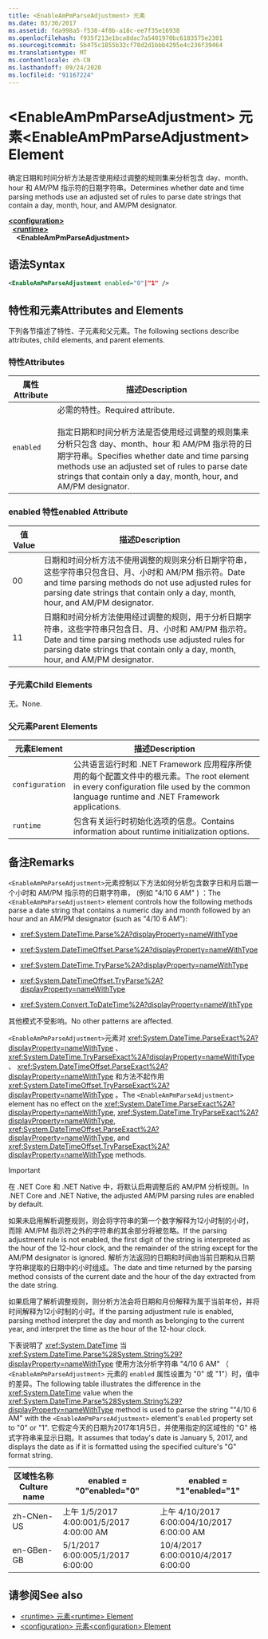 ```yaml
---
title: <EnableAmPmParseAdjustment> 元素
ms.date: 03/30/2017
ms.assetid: fda998a5-f538-4f8b-a18c-ee7f35e16938
ms.openlocfilehash: f935f213e1bca8dac7a5401970bc6183575e2301
ms.sourcegitcommit: 5b475c1855b32cf78d2d1bbb4295e4c236f39464
ms.translationtype: MT
ms.contentlocale: zh-CN
ms.lasthandoff: 09/24/2020
ms.locfileid: "91167224"
---
```

# <a name="enableampmparseadjustment-element"></a><span data-ttu-id="9fc53-102">\<EnableAmPmParseAdjustment> 元素</span><span class="sxs-lookup"><span data-stu-id="9fc53-102">\<EnableAmPmParseAdjustment> Element</span></span>

<span data-ttu-id="9fc53-103">确定日期和时间分析方法是否使用经过调整的规则集来分析包含 day、month、hour 和 AM/PM 指示符的日期字符串。</span><span class="sxs-lookup"><span data-stu-id="9fc53-103">Determines whether date and time parsing methods use an adjusted set of rules to parse date strings that contain a day, month, hour, and AM/PM designator.</span></span>  
  
[**\<configuration>**](../configuration-element.md)\
&nbsp;&nbsp;[**\<runtime>**](runtime-element.md)\
&nbsp;&nbsp;&nbsp;&nbsp;**\<EnableAmPmParseAdjustment>**  
  
## <a name="syntax"></a><span data-ttu-id="9fc53-104">语法</span><span class="sxs-lookup"><span data-stu-id="9fc53-104">Syntax</span></span>  
  
```xml  
<EnableAmPmParseAdjustment enabled="0"|"1" />  
```  
  
## <a name="attributes-and-elements"></a><span data-ttu-id="9fc53-105">特性和元素</span><span class="sxs-lookup"><span data-stu-id="9fc53-105">Attributes and Elements</span></span>  

 <span data-ttu-id="9fc53-106">下列各节描述了特性、子元素和父元素。</span><span class="sxs-lookup"><span data-stu-id="9fc53-106">The following sections describe attributes, child elements, and parent elements.</span></span>  
  
### <a name="attributes"></a><span data-ttu-id="9fc53-107">特性</span><span class="sxs-lookup"><span data-stu-id="9fc53-107">Attributes</span></span>  
  
|<span data-ttu-id="9fc53-108">属性</span><span class="sxs-lookup"><span data-stu-id="9fc53-108">Attribute</span></span>|<span data-ttu-id="9fc53-109">描述</span><span class="sxs-lookup"><span data-stu-id="9fc53-109">Description</span></span>|  
|---------------|-----------------|  
|`enabled`|<span data-ttu-id="9fc53-110">必需的特性。</span><span class="sxs-lookup"><span data-stu-id="9fc53-110">Required attribute.</span></span><br /><br /> <span data-ttu-id="9fc53-111">指定日期和时间分析方法是否使用经过调整的规则集来分析只包含 day、month、hour 和 AM/PM 指示符的日期字符串。</span><span class="sxs-lookup"><span data-stu-id="9fc53-111">Specifies whether date and time parsing methods use an adjusted set of rules to parse date strings that contain only a day, month, hour, and AM/PM designator.</span></span>|  
  
### <a name="enabled-attribute"></a><span data-ttu-id="9fc53-112">enabled 特性</span><span class="sxs-lookup"><span data-stu-id="9fc53-112">enabled Attribute</span></span>  
  
|<span data-ttu-id="9fc53-113">值</span><span class="sxs-lookup"><span data-stu-id="9fc53-113">Value</span></span>|<span data-ttu-id="9fc53-114">描述</span><span class="sxs-lookup"><span data-stu-id="9fc53-114">Description</span></span>|  
|-----------|-----------------|  
|<span data-ttu-id="9fc53-115">0</span><span class="sxs-lookup"><span data-stu-id="9fc53-115">0</span></span>|<span data-ttu-id="9fc53-116">日期和时间分析方法不使用调整的规则来分析日期字符串，这些字符串只包含日、月、小时和 AM/PM 指示符。</span><span class="sxs-lookup"><span data-stu-id="9fc53-116">Date and time parsing methods do not use adjusted rules for parsing date strings that contain only a day, month, hour, and AM/PM designator.</span></span>|  
|<span data-ttu-id="9fc53-117">1</span><span class="sxs-lookup"><span data-stu-id="9fc53-117">1</span></span>|<span data-ttu-id="9fc53-118">日期和时间分析方法使用经过调整的规则，用于分析日期字符串，这些字符串只包含日、月、小时和 AM/PM 指示符。</span><span class="sxs-lookup"><span data-stu-id="9fc53-118">Date and time parsing methods use adjusted rules for parsing date strings that contain only a day, month, hour, and AM/PM designator.</span></span>|  
  
### <a name="child-elements"></a><span data-ttu-id="9fc53-119">子元素</span><span class="sxs-lookup"><span data-stu-id="9fc53-119">Child Elements</span></span>  

 <span data-ttu-id="9fc53-120">无。</span><span class="sxs-lookup"><span data-stu-id="9fc53-120">None.</span></span>  
  
### <a name="parent-elements"></a><span data-ttu-id="9fc53-121">父元素</span><span class="sxs-lookup"><span data-stu-id="9fc53-121">Parent Elements</span></span>  
  
|<span data-ttu-id="9fc53-122">元素</span><span class="sxs-lookup"><span data-stu-id="9fc53-122">Element</span></span>|<span data-ttu-id="9fc53-123">描述</span><span class="sxs-lookup"><span data-stu-id="9fc53-123">Description</span></span>|  
|-------------|-----------------|  
|`configuration`|<span data-ttu-id="9fc53-124">公共语言运行时和 .NET Framework 应用程序所使用的每个配置文件中的根元素。</span><span class="sxs-lookup"><span data-stu-id="9fc53-124">The root element in every configuration file used by the common language runtime and .NET Framework applications.</span></span>|  
|`runtime`|<span data-ttu-id="9fc53-125">包含有关运行时初始化选项的信息。</span><span class="sxs-lookup"><span data-stu-id="9fc53-125">Contains information about runtime initialization options.</span></span>|  
  
## <a name="remarks"></a><span data-ttu-id="9fc53-126">备注</span><span class="sxs-lookup"><span data-stu-id="9fc53-126">Remarks</span></span>  

 <span data-ttu-id="9fc53-127">`<EnableAmPmParseAdjustment>`元素控制以下方法如何分析包含数字日和月后跟一个小时和 AM/PM 指示符的日期字符串， (例如 "4/10 6 AM" ) ：</span><span class="sxs-lookup"><span data-stu-id="9fc53-127">The `<EnableAmPmParseAdjustment>` element controls how the following methods parse a date string that contains a numeric day and month followed by an hour and an AM/PM designator (such as "4/10 6 AM"):</span></span>  
  
- <xref:System.DateTime.Parse%2A?displayProperty=nameWithType>  
  
- <xref:System.DateTimeOffset.Parse%2A?displayProperty=nameWithType>  
  
- <xref:System.DateTime.TryParse%2A?displayProperty=nameWithType>  
  
- <xref:System.DateTimeOffset.TryParse%2A?displayProperty=nameWithType>  
  
- <xref:System.Convert.ToDateTime%2A?displayProperty=nameWithType>  
  
 <span data-ttu-id="9fc53-128">其他模式不受影响。</span><span class="sxs-lookup"><span data-stu-id="9fc53-128">No other patterns are affected.</span></span>  
  
 <span data-ttu-id="9fc53-129">`<EnableAmPmParseAdjustment>`元素对 <xref:System.DateTime.ParseExact%2A?displayProperty=nameWithType> 、 <xref:System.DateTime.TryParseExact%2A?displayProperty=nameWithType> 、 <xref:System.DateTimeOffset.ParseExact%2A?displayProperty=nameWithType> 和方法不起作用 <xref:System.DateTimeOffset.TryParseExact%2A?displayProperty=nameWithType> 。</span><span class="sxs-lookup"><span data-stu-id="9fc53-129">The `<EnableAmPmParseAdjustment>` element has no effect on the  <xref:System.DateTime.ParseExact%2A?displayProperty=nameWithType>,  <xref:System.DateTime.TryParseExact%2A?displayProperty=nameWithType>, <xref:System.DateTimeOffset.ParseExact%2A?displayProperty=nameWithType>, and <xref:System.DateTimeOffset.TryParseExact%2A?displayProperty=nameWithType> methods.</span></span>  
  
> [!IMPORTANT]
> <span data-ttu-id="9fc53-130">在 .NET Core 和 .NET Native 中，将默认启用调整后的 AM/PM 分析规则。</span><span class="sxs-lookup"><span data-stu-id="9fc53-130">In .NET Core and .NET Native, the adjusted AM/PM parsing rules are enabled by default.</span></span>  
  
 <span data-ttu-id="9fc53-131">如果未启用解析调整规则，则会将字符串的第一个数字解释为12小时制的小时，而除 AM/PM 指示符之外的字符串的其余部分将被忽略。</span><span class="sxs-lookup"><span data-stu-id="9fc53-131">If the parsing adjustment rule is not enabled, the first digit of the string is interpreted as the hour of the 12-hour clock, and the remainder of the string except for the AM/PM designator is ignored.</span></span> <span data-ttu-id="9fc53-132">解析方法返回的日期和时间由当前日期和从日期字符串提取的日期中的小时组成。</span><span class="sxs-lookup"><span data-stu-id="9fc53-132">The date and time returned by the parsing method consists of the current date and the hour of the day extracted from the date string.</span></span>  
  
 <span data-ttu-id="9fc53-133">如果启用了解析调整规则，则分析方法会将日期和月份解释为属于当前年份，并将时间解释为12小时制的小时。</span><span class="sxs-lookup"><span data-stu-id="9fc53-133">If the parsing adjustment rule is enabled, parsing method interpret the day and month as belonging to the current year, and interpret the time as the hour of the 12-hour clock.</span></span>  
  
 <span data-ttu-id="9fc53-134">下表说明了 <xref:System.DateTime> 当 <xref:System.DateTime.Parse%28System.String%29?displayProperty=nameWithType> 使用方法分析字符串 "4/10 6 AM" （ `<EnableAmPmParseAdjustment>` 元素的 `enabled` 属性设置为 "0" 或 "1"）时，值中的差异。</span><span class="sxs-lookup"><span data-stu-id="9fc53-134">The following table illustrates the difference in the <xref:System.DateTime> value when the <xref:System.DateTime.Parse%28System.String%29?displayProperty=nameWithType> method is used to parse the string ""4/10 6 AM" with the `<EnableAmPmParseAdjustment>` element's `enabled` property  set to "0" or "1".</span></span> <span data-ttu-id="9fc53-135">它假定今天的日期为2017年1月5日，并使用指定的区域性的 "G" 格式字符串来显示日期。</span><span class="sxs-lookup"><span data-stu-id="9fc53-135">It assumes that today's date is January 5, 2017, and displays the date as if it is formatted using the specified culture's "G" format string.</span></span>  
  
|<span data-ttu-id="9fc53-136">区域性名称</span><span class="sxs-lookup"><span data-stu-id="9fc53-136">Culture name</span></span>|<span data-ttu-id="9fc53-137">enabled = "0"</span><span class="sxs-lookup"><span data-stu-id="9fc53-137">enabled="0"</span></span>|<span data-ttu-id="9fc53-138">enabled = "1"</span><span class="sxs-lookup"><span data-stu-id="9fc53-138">enabled="1"</span></span>|  
|------------------|------------------|------------------|  
|<span data-ttu-id="9fc53-139">zh-CN</span><span class="sxs-lookup"><span data-stu-id="9fc53-139">en-US</span></span>|<span data-ttu-id="9fc53-140">上午 1/5/2017 4:00:00</span><span class="sxs-lookup"><span data-stu-id="9fc53-140">1/5/2017 4:00:00 AM</span></span>|<span data-ttu-id="9fc53-141">上午 4/10/2017 6:00:00</span><span class="sxs-lookup"><span data-stu-id="9fc53-141">4/10/2017 6:00:00 AM</span></span>|  
|<span data-ttu-id="9fc53-142">en-GB</span><span class="sxs-lookup"><span data-stu-id="9fc53-142">en-GB</span></span>|<span data-ttu-id="9fc53-143">5/1/2017 6:00:00</span><span class="sxs-lookup"><span data-stu-id="9fc53-143">5/1/2017 6:00:00</span></span>|<span data-ttu-id="9fc53-144">10/4/2017 6:00:00</span><span class="sxs-lookup"><span data-stu-id="9fc53-144">10/4/2017 6:00:00</span></span>|  
  
## <a name="see-also"></a><span data-ttu-id="9fc53-145">请参阅</span><span class="sxs-lookup"><span data-stu-id="9fc53-145">See also</span></span>

- [<span data-ttu-id="9fc53-146">\<runtime> 元素</span><span class="sxs-lookup"><span data-stu-id="9fc53-146">\<runtime> Element</span></span>](runtime-element.md)
- [<span data-ttu-id="9fc53-147">\<configuration> 元素</span><span class="sxs-lookup"><span data-stu-id="9fc53-147">\<configuration> Element</span></span>](../configuration-element.md)
